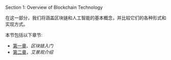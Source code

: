Section 1: Overview of Blockchain Technology

在这一部分，我们将涵盖区块链和人工智能的基本概念，并比较它们的各种形式和实现方式。

本节包括以下章节:

*   [第一章](01.html)、*区块链入门*
*   [第二章](02.html)，*艾景观介绍*